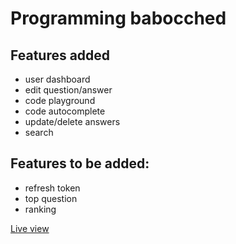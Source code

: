 # Programming babocched

## Features added
- user dashboard
- edit question/answer
- code playground
- code autocomplete
- update/delete answers
- search


## Features to be added:
- refresh token
- top question
- ranking


[Live view](#)

